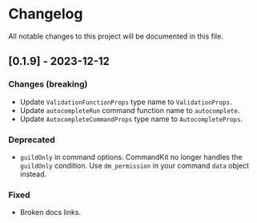 # Changelog

All notable changes to this project will be documented in this file.

## [0.1.9] - 2023-12-12

### Changes (breaking)

-   Update `ValidationFunctionProps` type name to `ValidationProps`.
-   Update `autocompleteRun` command function name to `autocomplete`.
-   Update `AutocompleteCommandProps` type name to `AutocompleteProps`.

### Deprecated

-   `guildOnly` in command options. CommandKit no longer handles the `guildOnly` condition. Use `dm_permission` in your command `data` object instead.

### Fixed

-   Broken docs links.
